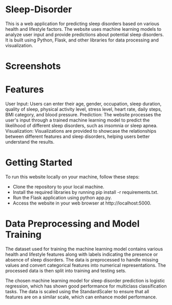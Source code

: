 # Sleep-Disorder
This is a web application for predicting sleep disorders based on various health and lifestyle factors. The website uses machine learning models to analyze user input and provide predictions about potential sleep disorders. It is built using Python, Flask, and other libraries for data processing and visualization.
# Screenshots

# Features
User Input: Users can enter their age, gender, occupation, sleep duration, quality of sleep, physical activity level, stress level, heart rate, daily steps, BMI category, and blood pressure.
Prediction: The website processes the user's input through a trained machine learning model to predict the likelihood of different sleep disorders, such as insomnia or sleep apnea.
Visualization: Visualizations are provided to showcase the relationships between different features and sleep disorders, helping users better understand the results.
# Getting Started
To run this website locally on your machine, follow these steps:

- Clone the repository to your local machine.
- Install the required libraries by running pip install -r requirements.txt.
- Run the Flask application using python app.py.
- Access the website in your web browser at http://localhost:5000.
# Data Preprocessing and Model Training
The dataset used for training the machine learning model contains various health and lifestyle features along with labels indicating the presence or absence of sleep disorders. The data is preprocessed to handle missing values and convert categorical features into numerical representations. The processed data is then split into training and testing sets.

The chosen machine learning model for sleep disorder prediction is logistic regression, which has shown good performance for multiclass classification tasks. The data is scaled using the StandardScaler to ensure that all features are on a similar scale, which can enhance model performance.
